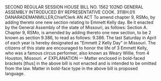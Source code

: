 SECOND REGULAR SESSION
HOUSE BILL NO. 1562
102ND GENERAL ASSEMBLY
INTRODUCED BY REPRESENTATIVE COOK.
3118H.01I DANARADEMANMILLER,ChiefClerk
AN ACT
To amend chapter 9, RSMo, by adding thereto one new section relating to Emmett Kelly day.
Be it enacted by the General Assembly of the state of Missouri, as follows:
Section A. Chapter 9, RSMo, is amended by adding thereto one new section, to be
2 known as section 9.386, to read as follows:
9.386. The last Saturday in April of each year is hereby designated as "Emmett
2 Kelly Day" in Missouri. The citizens of this state are encouraged to honor the life of
3 Emmett Kelly, who was a famous circus performer, also known as Weary Willie, from
4 Houston, Missouri.
✔
EXPLANATION — Matter enclosed in bold-faced brackets [thus] in the above bill is not enacted and is
intended to be omitted from the law. Matter in bold-face type in the above bill is proposed language.